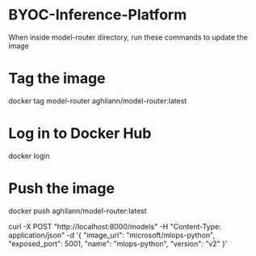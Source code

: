 # BYOC-Inference-Platform

When inside model-router directory, run these commands to update the image

# Tag the image

docker tag model-router aghilann/model-router:latest

# Log in to Docker Hub

docker login

# Push the image

docker push aghilann/model-router:latest

curl -X POST "http://localhost:8000/models" -H "Content-Type: application/json" -d '{
"image_url": "microsoft/mlops-python",
"exposed_port": 5001,
"name": "mlops-python",
"version": "v2"
}'

